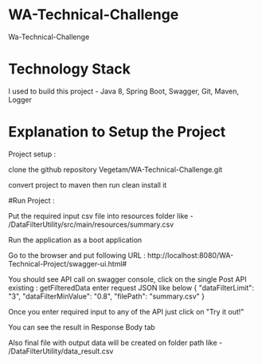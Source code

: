# WA-Technical-Challenge
 Wa-Technical-Challenge

# Technology Stack
I used to build this project - Java 8, Spring Boot, Swagger,  Git, Maven, Logger


# Explanation to Setup the Project

Project setup :

clone the github repository Vegetam/WA-Technical-Challenge.git

convert project to maven then run clean install it


#Run Project :

Put the required input csv file into resources folder like - /DataFilterUtility/src/main/resources/summary.csv

Run the application as a boot application

Go to the browser and put following URL : http://localhost:8080/WA-Technical-Project/swagger-ui.html#

You should see API call on swagger console, click on the single Post API existing : getFilteredData
enter request JSON like below { "dataFilterLimit": "3", "dataFilterMinValue": "0.8", "filePath": "summary.csv" }

Once you enter required input to any of the API just click on "Try it out!"

You can see the result in Response Body tab

Also final file with output data will be created on folder path like - /DataFilterUtility/data_result.csv
